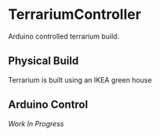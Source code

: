 # TerrariumController
Arduino controlled terrarium build.

## Physical Build
Terrarium is built using an IKEA green house


## Arduino Control
*Work In Progress*

